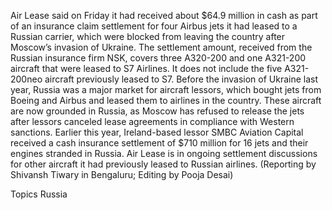 Air Lease said on Friday it had received about $64.9 million in cash as part of an insurance claim settlement for four Airbus jets it had leased to a Russian carrier, which were blocked from leaving the country after Moscow’s invasion of Ukraine.
The settlement amount, received from the Russian insurance firm NSK, covers three A320-200 and one A321-200 aircraft that were leased to S7 Airlines. It does not include the five A321-200neo aircraft previously leased to S7.
Before the invasion of Ukraine last year, Russia was a major market for aircraft lessors, which bought jets from Boeing and Airbus and leased them to airlines in the country.
These aircraft are now grounded in Russia, as Moscow has refused to release the jets after lessors canceled lease agreements in compliance with Western sanctions.
Earlier this year, Ireland-based lessor SMBC Aviation Capital received a cash insurance settlement of $710 million for 16 jets and their engines stranded in Russia.
Air Lease is in ongoing settlement discussions for other aircraft it had previously leased to Russian airlines.
(Reporting by Shivansh Tiwary in Bengaluru; Editing by Pooja Desai)

Topics
Russia
